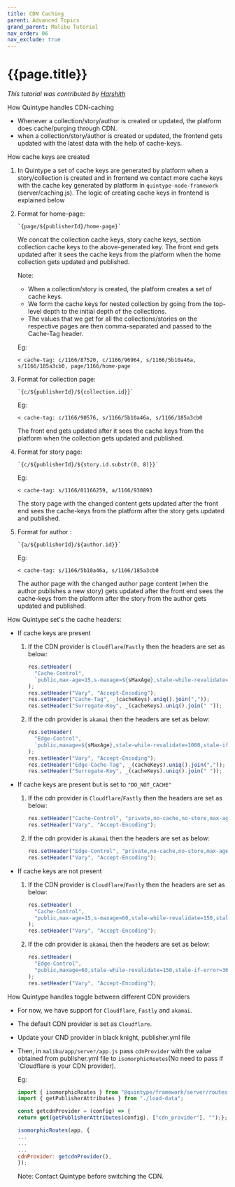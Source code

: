 ```yaml
---
title: CDN Caching
parent: Advanced Topics
grand_parent: Malibu Tutorial
nav_order: 06
nav_exclude: true
---
```


# {{page.title}}

_This tutorial was contributed by [Harshith](ttps://www.linkedin.com/in/harshith-raj-092ba4176)_

How Quintype handles CDN-caching

- Whenever a collection/story/author is created or updated, the platform does cache/purging through CDN.
- when a collection/story/author is created or updated, the frontend gets updated with the latest data with the help of cache-keys.

How cache keys are created

1. In Quintype a set of cache keys are generated by platform when a story/collection is created and in frontend we contact more cache keys with the cache key generated by platform in `quintype-node-framework` (server/caching.js). The logic of creating cache keys in frontend is explained below
2. Format for home-page:

   ```javscript
   `{page/${publisherId}/home-page}`
   ```

   We concat the collection cache keys, story cache keys, section collection cache keys to the above-generated key. The front end gets updated after it sees the cache keys from the platform when the home collection gets updated and published.

   Note:

   - When a collection/story is created, the platform creates a set of cache keys.
   - We form the cache keys for nested collection by going from the top-level depth to the initial depth of the collections.
   - The values that we get for all the collections/stories on the respective pages are then comma-separated and passed to the Cache-Tag header.

   Eg:

   `< cache-tag: c/1166/87520, c/1166/96964, s/1166/5b10a46a, s/1166/185a3cb0, page/1166/home-page`

3. Format for collection page:

   ```javscript
   `{c/${publisherId}/${collection.id}}`
   ```

   Eg:

   `< cache-tag: c/1166/90576, s/1166/5b10a46a, s/1166/185a3cb0`

   The front end gets updated after it sees the cache keys from the platform when the collection gets updated and published.

4. Format for story page:

   ```javscript
   `{c/${publisherId}/${story.id.substr(0, 8)}}`
   ```

   Eg:

   `< cache-tag: s/1166/01166259, a/1166/930893`

   The story page with the changed content gets updated after the front end sees the cache-keys from the platform after the story gets updated and published.

5. Format for author :

   ```javscript
   `{a/${publisherId}/${author.id}}`
   ```

   Eg:

   `< cache-tag: s/1166/5b10a46a, s/1166/185a3cb0`

   The author page with the changed author page content (when the author publishes a new story) gets updated after the front end sees the cache-keys from the platform after the story from the author gets updated and published.

How Quintype set's the cache headers:

- If cache keys are present

  1. If the CDN provider is `Cloudflare`/`Fastly` then the headers are set as below:

     ```javascript
     res.setHeader(
       "Cache-Control",
       `public,max-age=15,s-maxage=${sMaxAge},stale-while-revalidate=1000,stale-if-error=14400`
     );
     res.setHeader("Vary", "Accept-Encoding");
     res.setHeader("Cache-Tag", _(cacheKeys).uniq().join(","));
     res.setHeader("Surrogate-Key", _(cacheKeys).uniq().join(" "));
     ```

  2. If the cdn provider is `akamai` then the headers are set as below:

     ```javascript
     res.setHeader(
       "Edge-Control",
       `public,maxage=${sMaxAge},stale-while-revalidate=1000,stale-if-error=14400`
     );
     res.setHeader("Vary", "Accept-Encoding");
     res.setHeader("Edge-Cache-Tag", _(cacheKeys).uniq().join(","));
     res.setHeader("Surrogate-Key", _(cacheKeys).uniq().join(" "));
     ```

- If cache keys are present but is set to `"DO_NOT_CACHE"`

  1. If the cdn provider is `Cloudflare`/`Fastly` then the headers are set as below:

     ```javascript
     res.setHeader("Cache-Control", "private,no-cache,no-store,max-age=0");
     res.setHeader("Vary", "Accept-Encoding");
     ```

  2. If the cdn provider is `akamai` then the headers are set as below:

     ```javascript
     res.setHeader("Edge-Control", "private,no-cache,no-store,max-age=0");
     res.setHeader("Vary", "Accept-Encoding");
     ```

- If cache keys are not present

  1. If the CDN provider is `Cloudflare`/`Fastly` then the headers are set as below:

     ```javascript
     res.setHeader(
       "Cache-Control",
       "public,max-age=15,s-maxage=60,stale-while-revalidate=150,stale-if-error=3600"
     );
     res.setHeader("Vary", "Accept-Encoding");
     ```

  2. If the cdn provider is `akamai` then the headers are set as below:

     ```javascript
     res.setHeader(
       "Edge-Control",
       "public,maxage=60,stale-while-revalidate=150,stale-if-error=3600"
     );
     res.setHeader("Vary", "Accept-Encoding");
     ```

How Quintype handles toggle between different CDN providers

- For now, we have support for `Cloudflare`, `Fastly` and `akamai`.
- The default CDN provider is set as `Cloudflare`.
- Update your CND provider in black knight, publisher.yml file
- Then, in `malibu/app/server/app.js` pass `cdnProvider` with the value obtained from publisher.yml file to `isomorphicRoutes`(No need to pass if `Cloudflare is your CDN provider).

  Eg:

  ```javascript
  import { isomorphicRoutes } from "@quintype/framework/server/routes";
  import { getPublisherAttributes } from "./load-data";

  const getcdnProvider = (config) => {
  return get(getPublisherAttributes(config), ["cdn_provider"], "");};

  isomorphicRoutes(app, {
  ...
  ...
  ...
  cdnProvider: getcdnProvider(),
  });
  ```

  Note: Contact Quintype before switching the CDN.
